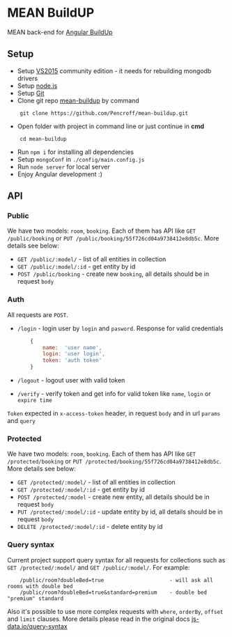 # MEAN BuildUP
MEAN back-end for [Angular BuildUp](http://angularbuildup.com/)

## Setup

* Setup [VS2015](https://www.visualstudio.com/products/visual-studio-community-vs) community edition - it needs for rebuilding mongodb drivers
* Setup [node.js](https://nodejs.org/en/)
* Setup [Git](https://git-scm.com/downloads)
* Clone git repo [mean-buildup](https://github.com/Pencroff/mean-buildup) by command
```
    git clone https://github.com/Pencroff/mean-buildup.git
```
* Open folder with project in command line or just continue in **cmd**
```
    cd mean-buildup
```
* Run `npm i` for installing all dependencies
* Setup `mongoConf` in `./config/main.config.js`
* Run `node server` for local server
* Enjoy Angular development :)

## API

### Public

We have two models: `room`, `booking`.
Each of them has API like `GET /public/booking` or `PUT /public/booking/55f726cd04a9738412e8db5c`.
More details see below:

* `GET /public/:model/` - list of all entities in collection
* `GET /public/:model/:id` - get entity by id
* `POST /public/booking` - create new `booking`, all details should be in request `body`

### Auth

All requests are `POST`.

* `/login` - login user by `login` and `pasword`. Response for valid credentials

    ```javascript
        {
            name:  'user name',
            login: 'user login',
            token: 'auth token'
        }
    ```

* `/logout` - logout user with valid token
* `/verify` - verify token and get info for valid token like `name`, `login` or `expire time`

`Token` expected in `x-access-token` header, in request `body` and in url `params` and `query`

### Protected

We have two models: `room`, `booking`.
Each of them has API like `GET /protected/booking` or `PUT /protected/booking/55f726cd04a9738412e8db5c`.
More details see below:

* `GET /protected/:model/` - list of all entities in collection
* `GET /protected/:model/:id` - get entity by id
* `POST /protected/:model` - create new entity, all details should be in request `body`
* `PUT /protected/:model/:id` - update entity by id, all details should be in request `body`
* `DELETE /protected/:model/:id` - delete entity by id 

### Query syntax

Current project support query syntax for all requests for collections such as `GET /protected/:model/` and `GET /public/:model/`.
For example:
```
    /public/room?doubleBed=true                     - will ask all rooms with double bed
    /public/room?doubleBed=true&standard=premium    - double bed "premium" standard
```
Also it's possible to use more complex requests with `where`, `orderBy`, `offset` and `limit` clauses.
More details please read in the original docs [js-data.io/query-syntax](http://www.js-data.io/docs/query-syntax)
